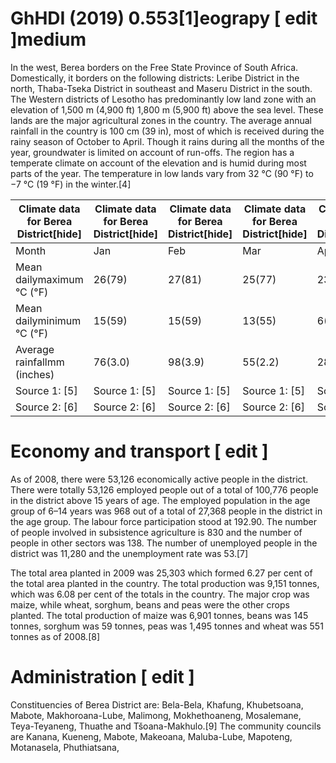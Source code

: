 # GhHDI (2019) 0.553[1]eograpy [ edit ]medium

In the west, Berea borders on the Free State Province of South Africa. Domestically, it borders on the following districts: Leribe District in the north, Thaba-Tseka District in southeast and Maseru District in the south. The Western districts of Lesotho has predominantly low land zone with an elevation of 1,500 m (4,900 ft) 1,800 m (5,900 ft) above the sea level. These lands are the major agricultural zones in the country. The average annual rainfall in the country is 100 cm (39 in), most of which is received during the rainy season of October to April. Though it rains during all the months of the year, groundwater is limited on account of run-offs. The region has a temperate climate on account of the elevation and is humid during most parts of the year. The temperature in low lands vary from 32 °C (90 °F) to −7 °C (19 °F) in the winter.[4]

|Climate data for Berea District[hide]|Climate data for Berea District[hide]|Climate data for Berea District[hide]|Climate data for Berea District[hide]|Climate data for Berea District[hide]|Climate data for Berea District[hide]|Climate data for Berea District[hide]|Climate data for Berea District[hide]|Climate data for Berea District[hide]|Climate data for Berea District[hide]|Climate data for Berea District[hide]|Climate data for Berea District[hide]|Climate data for Berea District[hide]|Climate data for Berea District[hide]|
|--|--|--|--|--|--|--|--|--|--|--|--|--|--|
|Month| Jan| Feb| Mar| Apr| May| Jun| Jul| Aug| Sep| Oct| Nov| Dec| Year|
|Mean dailymaximum °C (°F)|26(79)|27(81)|25(77)|23(73)|20(68)|17(63)|17(63)|20(68)|23(73)|27(81)|27(81)|28(82)|23(74)|
|Mean dailyminimum °C (°F)|15(59)|15(59)|13(55)|6(43)|6(43)|3(37)|1(34)|0(32)|5(41)|12(54)|14(57)|16(61)|9(48)|
|Average rainfallmm (inches)|76(3.0)|98(3.9)|55(2.2)|28(1.1)|50(2.0)|34(1.3)|0(0)|0(0)|0(0)|22(0.9)|103(4.1)|68(2.7)|534(21.0)|
|Source 1: [5]|Source 1: [5]|Source 1: [5]|Source 1: [5]|Source 1: [5]|Source 1: [5]|Source 1: [5]|Source 1: [5]|Source 1: [5]|Source 1: [5]|Source 1: [5]|Source 1: [5]|Source 1: [5]|Source 1: [5]|
|Source 2: [6]|Source 2: [6]|Source 2: [6]|Source 2: [6]|Source 2: [6]|Source 2: [6]|Source 2: [6]|Source 2: [6]|Source 2: [6]|Source 2: [6]|Source 2: [6]|Source 2: [6]|Source 2: [6]|Source 2: [6]|


# Economy and transport [ edit ]

As of 2008, there were 53,126 economically active people in the district. There were totally 53,126 employed people out of a total of 100,776 people in the district above 15 years of age. The employed population in the age group of 6–14 years was 968 out of a total of 27,368 people in the district in the age group. The labour force participation stood at 192.90. The number of people involved in subsistence agriculture is 830 and the number of people in other sectors was 138. The number of unemployed people in the district was 11,280 and the unemployment rate was 53.[7]

The total area planted in 2009 was 25,303 which formed 6.27 per cent of the total area planted in the country. The total production was 9,151 tonnes, which was 6.08 per cent of the totals in the country. The major crop was maize, while wheat, sorghum, beans and peas were the other crops planted. The total production of maize was 6,901 tonnes, beans was 145 tonnes, sorghum was 59 tonnes, peas was 1,495 tonnes and wheat was 551 tonnes as of 2008.[8]

# Administration [ edit ]

Constituencies of Berea District are: Bela-Bela, Khafung, Khubetsoana, Mabote, Makhoroana-Lube, Malimong, Mokhethoaneng, Mosalemane, Teya-Teyaneng, Thuathe and Tšoana-Makhulo.[9] The community councils are Kanana, Kueneng, Mabote, Makeoana, Maluba-Lube, Mapoteng, Motanasela, Phuthiatsana,


